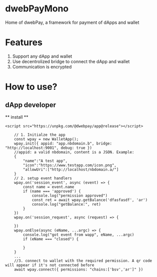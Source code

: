 # dwebPayMono
Home of dwebPay, a framework for payment of dApps and wallet

# Features

1. Support any dApp and wallet
2. Use decentrolized bridge to connect the dApp and wallet 
3. Communication is encrypted

# How to use?

## dApp developer

** install **

```
<script src="https://unpkg.com/@dwebpay/app@release"></script>
```

```
    // 1. Initialze the app
    const wpay = new WalletApp();
    wpay.init({ appid: "app.nbdomain.b", bridge: "http://localhost:9001", debug: true })
    //appid: a valid nbdomain, content is a JSON. Example:
    {
        "name":"A test app",
        "icon":"https://www.testapp.com/icon.png",
        "allowUri":["http://localhost/nbdomain.a/"]
    }
    // 2. setup event handlers
    wpay.on('session_event', async (event) => {
        const name = event.name
        if (name === 'approved') {
            console.log("permission approved")
            const ret = await wpay.getBalance('dfasfasdf', 'ar')
            console.log("getBalance:", ret)
        }
    })
    wpay.on('session_request', async (request) => {

    })
    wpay.onElse(async (eName, ...argc) => {
        console.log("got event from wapp", eName, ...argc)
        if (eName === "closed") {

        }
    }
    ...
    //3. connect to wallet with the required permission. A qr code will appear if it's not connected before
    await wpay.connect({ permissions: "chains:['bsv','ar']" })

```